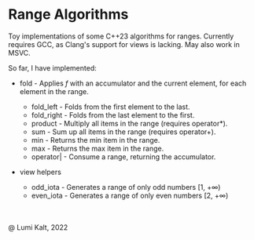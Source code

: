 # Range Algorithms

Toy implementations of some C++23 algorithms for ranges.
Currently requires GCC, as Clang's support for views is lacking.
May also work in MSVC.

So far, I have implemented:

- fold                \- Applies *f* with an accumulator and the current element, for each element in the range.
  - fold_left         \- Folds from the first element to the last.
  - fold_right        \- Folds from the last element to the first.
  - product           \- Multiply all items in the range (requires operator\*).
  - sum               \- Sum up all items in the range (requires operator+).
  - min               \- Returns the min item in the range.
  - max               \- Returns the max item in the range.
  - operator|         \- Consume a range, returning the accumulator.

- view helpers
  - odd_iota          \- Generates a range of only odd numbers  [1, +∞)
  - even_iota         \- Generates a range of only even numbers [2, +∞)

\
\
@ Lumi Kalt, 2022

